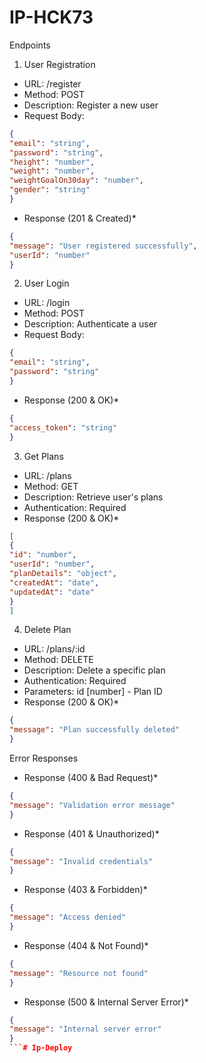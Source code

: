 # IP-HCK73
Endpoints
1. User Registration
- URL: /register
- Method: POST
- Description: Register a new user
- Request Body:
```json
{
"email": "string",
"password": "string",
"height": "number",
"weight": "number",
"weightGoalOn30day": "number",
"gender": "string"
}
```
- Response (201 & Created)*
```json
{
"message": "User registered successfully",
"userId": "number"
}
```
2. User Login
- URL: /login
- Method: POST
- Description: Authenticate a user
- Request Body:
```json
{
"email": "string",
"password": "string"
}
```
- Response (200 & OK)*
```json
{
"access_token": "string"
}
```
3. Get Plans
- URL: /plans
- Method: GET
- Description: Retrieve user's plans
- Authentication: Required
- Response (200 & OK)*
```json
[
{
"id": "number",
"userId": "number",
"planDetails": "object",
"createdAt": "date",
"updatedAt": "date"
}
]
```
4. Delete Plan
- URL: /plans/:id
- Method: DELETE
- Description: Delete a specific plan
- Authentication: Required
- Parameters: id [number] - Plan ID
- Response (200 & OK)*
```json
{
"message": "Plan successfully deleted"
}
```
Error Responses
- Response (400 & Bad Request)*
```json
{
"message": "Validation error message"
}
```
- Response (401 & Unauthorized)*
```json
{
"message": "Invalid credentials"
}
```
- Response (403 & Forbidden)*
```json
{
"message": "Access denied"
}
```
- Response (404 & Not Found)*
```json
{
"message": "Resource not found"
}
```
- Response (500 & Internal Server Error)*
```json
{
"message": "Internal server error"
}
```#   I p - D e p l o y  
 